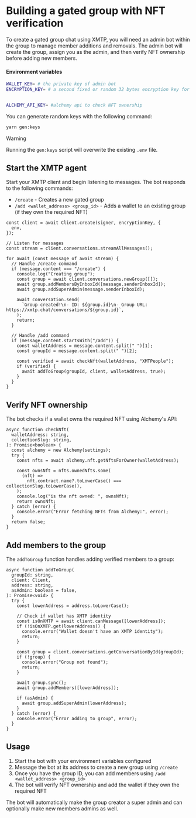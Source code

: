 # Building a gated group with NFT verification

To create a gated group chat using XMTP, you will need an admin bot within the group to manage member additions and removals. The admin bot will create the group, assign you as the admin, and then verify NFT ownership before adding new members.

#### Environment variables

```bash
WALLET_KEY= # the private key of admin bot
ENCRYPTION_KEY= # a second fixed or random 32 bytes encryption key for the local db


ALCHEMY_API_KEY= #alchemy api to check NFT ownership
```

You can generate random keys with the following command:

```bash
yarn gen:keys
```

> [!WARNING]
> Running the `gen:keys` script will overwrite the existing `.env` file.

## Start the XMTP agent

Start your XMTP client and begin listening to messages. The bot responds to the following commands:

- `/create` - Creates a new gated group
- `/add <wallet_address> <group_id>` - Adds a wallet to an existing group (if they own the required NFT)

```tsx
const client = await Client.create(signer, encryptionKey, {
  env,
});

// Listen for messages
const stream = client.conversations.streamAllMessages();

for await (const message of await stream) {
  // Handle /create command
  if (message.content === "/create") {
    console.log("Creating group");
    const group = await client.conversations.newGroup([]);
    await group.addMembersByInboxId([message.senderInboxId]);
    await group.addSuperAdmin(message.senderInboxId);

    await conversation.send(
      `Group created!\n- ID: ${group.id}\n- Group URL: https://xmtp.chat/conversations/${group.id}`,
    );
    return;
  }

  // Handle /add command
  if (message.content.startsWith("/add")) {
    const walletAddress = message.content.split(" ")[1];
    const groupId = message.content.split(" ")[2];

    const verified = await checkNft(walletAddress, "XMTPeople");
    if (verified) {
      await addToGroup(groupId, client, walletAddress, true);
    }
  }
}
```

## Verify NFT ownership

The bot checks if a wallet owns the required NFT using Alchemy's API:

```tsx
async function checkNft(
  walletAddress: string,
  collectionSlug: string,
): Promise<boolean> {
  const alchemy = new Alchemy(settings);
  try {
    const nfts = await alchemy.nft.getNftsForOwner(walletAddress);

    const ownsNft = nfts.ownedNfts.some(
      (nft) =>
        nft.contract.name?.toLowerCase() === collectionSlug.toLowerCase(),
    );
    console.log("is the nft owned: ", ownsNft);
    return ownsNft;
  } catch (error) {
    console.error("Error fetching NFTs from Alchemy:", error);
  }
  return false;
}
```

## Add members to the group

The `addToGroup` function handles adding verified members to a group:

```tsx
async function addToGroup(
  groupId: string,
  client: Client,
  address: string,
  asAdmin: boolean = false,
): Promise<void> {
  try {
    const lowerAddress = address.toLowerCase();

    // Check if wallet has XMTP identity
    const isOnXMTP = await client.canMessage([lowerAddress]);
    if (!isOnXMTP.get(lowerAddress)) {
      console.error("Wallet doesn't have an XMTP identity");
      return;
    }

    const group = client.conversations.getConversationById(groupId);
    if (!group) {
      console.error("Group not found");
      return;
    }

    await group.sync();
    await group.addMembers([lowerAddress]);

    if (asAdmin) {
      await group.addSuperAdmin(lowerAddress);
    }
  } catch (error) {
    console.error("Error adding to group", error);
  }
}
```

## Usage

1. Start the bot with your environment variables configured
2. Message the bot at its address to create a new group using `/create`
3. Once you have the group ID, you can add members using `/add <wallet_address> <group_id>`
4. The bot will verify NFT ownership and add the wallet if they own the required NFT

The bot will automatically make the group creator a super admin and can optionally make new members admins as well.
